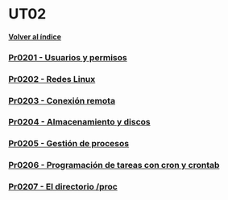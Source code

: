 # UT02

#### [Volver al índice](../index.md)

### [Pr0201 - Usuarios y permisos](pr0201/pr0201.md)

### [Pr0202 - Redes Linux](pr0202/pr0202.md)

### [Pr0203 - Conexión remota](pr0202/pr0203.md)

### [Pr0204 - Almacenamiento y discos](pr0202/pr0204.md)

### [Pr0205 - Gestión de procesos](pr0202/pr0205.md)

### [Pr0206 - Programación de tareas con cron y crontab](pr0202/pr0206.md)

### [Pr0207 - El directorio /proc](pr0202/pr0207.md)
